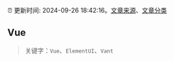 :alarm_clock: 更新时间: 2024-09-26 18:42:16。[文章来源](/README.md)、[文章分类](/TAGS.md)

## Vue


> 关键字：`Vue`、`ElementUI`、`Vant`



